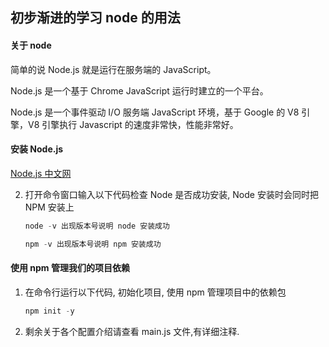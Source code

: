 <!--
 * @Description:
 * @Author: Tank
 * @GitHub: https://github.com/zhihuifanqiechaodan
 * @Date: 2019-01-18 14:17:34
 * @LastEditTime: 2019-02-22 08:46:22
 -->

## 初步渐进的学习 node 的用法

#### 关于 node

简单的说 Node.js 就是运行在服务端的 JavaScript。

Node.js 是一个基于 Chrome JavaScript 运行时建立的一个平台。

Node.js 是一个事件驱动 I/O 服务端 JavaScript 环境，基于 Google 的 V8 引擎，V8 引擎执行 Javascript 的速度非常快，性能非常好。

#### 安装 Node.js

[Node.js 中文网](http://nodejs.cn//)

2. 打开命令窗口输入以下代码检查 Node 是否成功安装, Node 安装时会同时把 NPM 安装上

   ```javascript
   node -v 出现版本号说明 node 安装成功
   ```

   ```javascript
   npm -v 出现版本号说明 npm 安装成功
   ```

#### 使用 npm 管理我们的项目依赖

1. 在命令行运行以下代码, 初始化项目, 使用 npm 管理项目中的依赖包

   ```javascript
   npm init -y
   ```

2. 剩余关于各个配置介绍请查看 main.js 文件,有详细注释.
